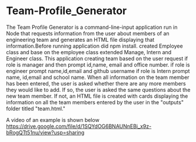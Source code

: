 # Team-Profile_Generator
The Team Profile Generator is a command-line-input application run in Node that requests information from the user about members of an engineering team and generates an HTML file displaying that information.Before running application did npm install.
created Employee class and base on the employee class extended Manage, Intern and Engineer class.
This application creating team based on the user request if role is manager and then prompt id,name, email and office number.
if role is engineer prompt name,id,email and github username
if role is Intern prompt name, id,email and school name.
When all information on the team member has been entered, the user is asked whether there are any more members they would like to add. If so, the user is asked the same questions about the new team member. If not, an HTML file is created with cards displaying the information on all the team members entered by the user in the "outputs" folder titled "team.html."

A video of an example is shown below
 https://drive.google.com/file/d/1SQYdOG6BNAUNnEBi_x9z-bRogQTt51nu/view?usp=sharing
 
